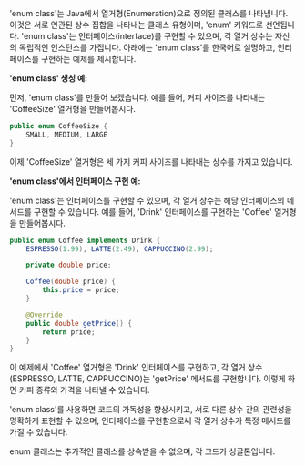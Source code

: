 'enum class'는 Java에서 열거형(Enumeration)으로 정의된 클래스를 나타냅니다. 이것은 서로 연관된 상수 집합을 나타내는 클래스 유형이며, 'enum' 키워드로 선언됩니다. 'enum class'는 인터페이스(interface)를 구현할 수 있으며, 각 열거 상수는 자신의 독립적인 인스턴스를 가집니다. 아래에는 'enum class'를 한국어로 설명하고, 인터페이스를 구현하는 예제를 제시합니다.

**'enum class' 생성 예:**

먼저, 'enum class'를 만들어 보겠습니다. 예를 들어, 커피 사이즈를 나타내는 'CoffeeSize' 열거형을 만들어봅시다.

```java
public enum CoffeeSize {
    SMALL, MEDIUM, LARGE
}
```

이제 'CoffeeSize' 열거형은 세 가지 커피 사이즈를 나타내는 상수를 가지고 있습니다.

**'enum class'에서 인터페이스 구현 예:**

'enum class'는 인터페이스를 구현할 수 있으며, 각 열거 상수는 해당 인터페이스의 메서드를 구현할 수 있습니다. 예를 들어, 'Drink' 인터페이스를 구현하는 'Coffee' 열거형을 만들어봅시다.

```java
public enum Coffee implements Drink {
    ESPRESSO(1.99), LATTE(2.49), CAPPUCCINO(2.99);

    private double price;

    Coffee(double price) {
        this.price = price;
    }

    @Override
    public double getPrice() {
        return price;
    }
}
```

이 예제에서 'Coffee' 열거형은 'Drink' 인터페이스를 구현하고, 각 열거 상수(ESPRESSO, LATTE, CAPPUCCINO)는 'getPrice' 메서드를 구현합니다. 이렇게 하면 커피 종류와 가격을 나타낼 수 있습니다.

'enum class'를 사용하면 코드의 가독성을 향상시키고, 서로 다른 상수 간의 관련성을 명확하게 표현할 수 있으며, 인터페이스를 구현함으로써 각 열거 상수가 특정 메서드를 가질 수 있습니다.

enum 클래스는 추가적인 클래스를 상속받을 수 없으며, 각 코드가 싱글톤입니다.
